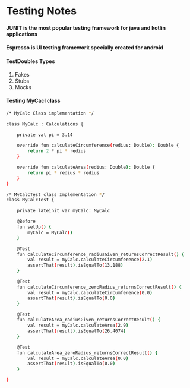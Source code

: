 # Testing Notes

#### JUNIT is the most popular testing framework for java and kotlin applications

#### Espresso is UI testing framework specially created for android

#### TestDoubles Types

1. Fakes
2. Stubs
3. Mocks

#### Testing MyCacl class

```bash
/* MyCalc Class implementation */

class MyCalc : Calculations {

    private val pi = 3.14

    override fun calculateCircumference(redius: Double): Double {
        return 2 * pi * redius
    }

    override fun calculateArea(redius: Double): Double {
        return pi * redius * redius
    }
}

/* MyCalcTest class Implementation */
class MyCalcTest {

    private lateinit var myCalc: MyCalc

    @Before
    fun setUp() {
        myCalc = MyCalc()
    }

    @Test
    fun calculateCircumference_radiusGiven_returnsCorrectResult() {
        val result = myCalc.calculateCircumference(2.1)
        assertThat(result).isEqualTo(13.188)
    }

    @Test
    fun calculateCircumference_zeroRadius_returnsCorrectResult() {
        val result = myCalc.calculateCircumference(0.0)
        assertThat(result).isEqualTo(0.0)
    }

    @Test
    fun calculateArea_radiusGiven_returnsCorrectResult() {
        val result = myCalc.calculateArea(2.9)
        assertThat(result).isEqualTo(26.4074)
    }

    @Test
    fun calculateArea_zeroRadius_returnsCorrectResult() {
        val result = myCalc.calculateArea(0.0)
        assertThat(result).isEqualTo(0.0)
    }

}
```
